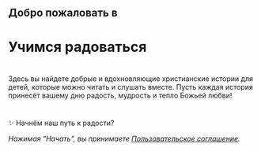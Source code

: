 ## Добро пожаловать в
#
# Учимся радоваться
#
#

Здесь вы найдете добрые и вдохновляющие христианские истории для детей, которые можно читать и слушать вместе. Пусть каждая история принесёт вашему дню радость, мудрость и тепло Божьей любви!

#

✨ Начнём наш путь к радости?
 
*Нажимая "Начать", вы принимаете [Пользовательское соглашение](user_agreement_ru.md).*
